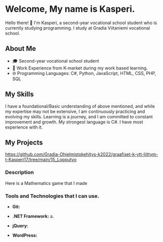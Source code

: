 # Welcome, My name is Kasperi.

Hello there! 👋 I'm Kasperi, a second-year vocational school student who is currently studying programming.
I study at Gradia Viitaniemi vocational school.

## About Me

- 🎓 Second-year vocational school student
- 💼 Work Experience from K-market during my work based learning.
- 🌐 Programming Languages: C#, Python, JavaScript, HTML, CSS, PHP, SQL

## My Skills
I have a foundational/Basic understanding of above mentioned, and while my expertise may not be extensive, I am continuously practicing and evolving my skills.
Learning is a journey, and I am committed to constant improvement and growth.
My strongest language is C#. I have most experience with it.


## My Projects
https://github.com/Gradia-Ohjelmistokehitys-k2022/graafiset-k-ytt-liittym-t-Kasperi17/tree/main/15_Lopputyo
### Description
Here is a Mathematics game that I made

### Tools and Technologies that I can use.
- **Git:** 

- **.NET Framework:** a.

- **jQuery:** 

- **WordPress:** 
